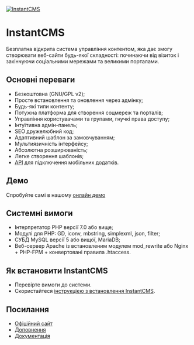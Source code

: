 <p>
  <a href="https://instantcms.ru">
    <img alt="InstantCMS" src="https://instantcms.ru/templates/icms/images/logo.svg" />
  </a>
</p>

# InstantCMS

Безплатна відкрита система управління контентом, яка дає змогу створювати веб-сайти будь-якої складності: починаючи від візиток і закінчуючи соціальними мережами та великими порталами.

## Основні переваги

* Безкоштовна (GNU/GPL v2);
* Просте встановлення та оновлення через адмінку;
* Будь-які типи контенту;
* Потужна платформа для створення соцмереж та порталів;
* Управління користувачами та групами, гнучкі права доступу;
* Інтуїтивна адмін-панель;
* SEO дружелюбний код;
* Адаптивний шаблон за замовчуванням;
* Мультиязичність інтерфейсу;
* Абсолютна розширюваність;
* Легке створення шаблонів;
* [API](https://github.com/instantsoft/icms2-json-api-component) для підключення мобільних додатків.

## Демо ##

Спробуйте самі в нашому [онлайн демо](https://demo.instantcms.ru/)

## Системні вимоги ##
* Інтерпретатор PHP версії 7.0 або вище;
* Модулі для PHP: GD, iconv, mbstring, simplexml, json, filter;
* СУБД MySQL версії 5 або вищої, MariaDB;
* Веб-сервер Apache із встановленим модулем mod_rewrite або Nginx + PHP-FPM + конвертовані правила .htaccess.

## Як встановити InstantCMS ##

* Перевірте вимоги до системи.
* Скористайтеся [інструкцією з встановлення InstantCMS](https://docs.instantcms.ru/manual/install).

## Посилання

* [Офіційний сайт](https://instantcms.ru/)
* [Доповнення](https://addons.instantcms.ru/)
* [Документація](https://docs.instantcms.ru/)
